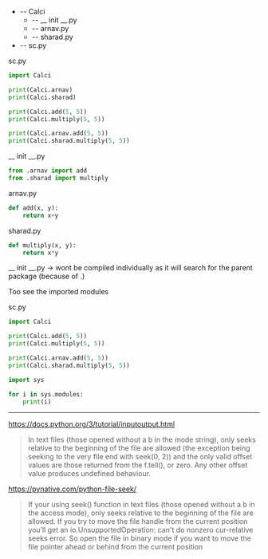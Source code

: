 
   + -- Calci
        + -- __ init __.py
        + -- arnav.py
        + -- sharad.py
   + -- sc.py
   

sc.py
```python
import Calci

print(Calci.arnav)
print(Calci.sharad)

print(Calci.add(5, 5))
print(Calci.multiply(5, 5))

print(Calci.arnav.add(5, 5))
print(Calci.sharad.multiply(5, 5))
```


__ init __.py
```python
from .arnav import add
from .sharad import multiply
```

arnav.py
```python
def add(x, y):
	return x+y
```

sharad.py
```python
def multiply(x, y):
	return x*y
```


__ init __.py -> wont be compiled individually as it will search for the parent package (because of .)

Too see the imported modules

sc.py
```python
import Calci

print(Calci.add(5, 5))
print(Calci.multiply(5, 5))

print(Calci.arnav.add(5, 5))
print(Calci.sharad.multiply(5, 5))

import sys

for i in sys.modules:
	print(i)
```


---
https://docs.python.org/3/tutorial/inputoutput.html
> In text files (those opened without a b in the mode string), only seeks relative to the beginning of the file are allowed (the exception being seeking to the very file end with seek(0, 2)) and the only valid offset values are those returned from the f.tell(), or zero. Any other offset value produces undefined behaviour.

https://pynative.com/python-file-seek/
> If your using seek() function in text files (those opened without a b in the access mode), only seeks relative to the beginning of the file are allowed. If you try to move the file handle from the current position you’ll get an io.UnsupportedOperation: can't do nonzero cur-relative seeks error. So open the file in binary mode if you want to move the file pointer ahead or behind from the current position
